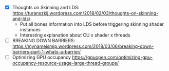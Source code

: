 - [x] Thoughts on Skinning and LDS: https://turanszkij.wordpress.com/2018/02/03/thoughts-on-skinning-and-lds/
    - Put all bones information into LDS before triggering skinning shader instances
    - Interesting explanation about CU x shader x threads
- [ ] BREAKING DOWN BARRIERS: https://mynameismjp.wordpress.com/2018/03/06/breaking-down-barriers-part-1-whats-a-barrier/
- [ ] Optimizing GPU occupancy https://gpuopen.com/optimizing-gpu-occupancy-resource-usage-large-thread-groups/
